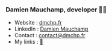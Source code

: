 ### Damien Mauchamp, developer ✌🏾

- Website : [dmchp.fr](https://dmchp.fr?ref=GitHub%20README.md)
- LinkedIn : [Damien Mauchamp](https://www.linkedin.com/in/damien-mauchamp-5910b214a/)
- Contact : [contact@dmchp.fr](mailto:contact@dmchp.fr?subject=[GitHub]%20Contact)
- My links : [🔗](https://linktr.ee/damienmauchamp?ref=GitHub%20README.md)

